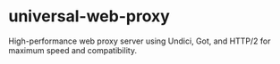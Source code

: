 # universal-web-proxy
High-performance web proxy server using Undici, Got, and HTTP/2 for maximum speed and compatibility.
